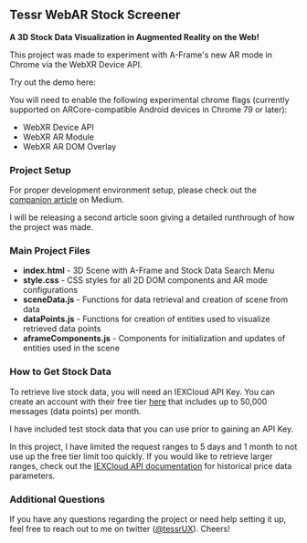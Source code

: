 ## Tessr WebAR Stock Screener

**A 3D Stock Data Visualization in Augmented Reality on the Web!**

This project was made to experiment with A-Frame's new AR mode in Chrome via the WebXR Device API.

Try out the demo here:

You will need to enable the following experimental chrome flags (currently supported on ARCore-compatible Android devices in Chrome 79 or later):

- WebXR Device API
- WebXR AR Module
- WebXR AR DOM Overlay

### Project Setup

For proper development environment setup, please check out the [companion article]() on Medium.

I will be releasing a second article soon giving a detailed runthrough of how the project was made.

### Main Project Files

- **index.html** - 3D Scene with A-Frame and Stock Data Search Menu
- **style.css** - CSS styles for all 2D DOM components and AR mode configurations
- **sceneData.js** - Functions for data retrieval and creation of scene from data
- **dataPoints.js** - Functions for creation of entities used to visualize retrieved data points
- **aframeComponents.js** - Components for initialization and updates of entities used in the scene

### How to Get Stock Data

To retrieve live stock data, you will need an IEXCloud API Key. You can create an account with their free tier [here](https://iexcloud.io/cloud-login#/register) that includes up to 50,000 messages (data points) per month.

I have included test stock data that you can use prior to gaining an API Key.

In this project, I have limited the request ranges to 5 days and 1 month to not use up the free tier limit too quickly. If you would like to retrieve larger ranges, check out the [IEXCloud API documentation](https://iexcloud.io/docs/api/#historical-prices) for historical price data parameters.

### Additional Questions

If you have any questions regarding the project or need help setting it up, feel free to reach out to me on twitter ([@tessrUX](https://twitter.com/tessrUX)). Cheers!
